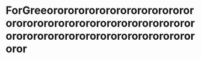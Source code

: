 # ForGreeorororororororororororororororororororororororororororororororororororororororororororororororororororor